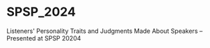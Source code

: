 # SPSP_2024
Listeners' Personality Traits and Judgments Made About Speakers – Presented at SPSP 20204
